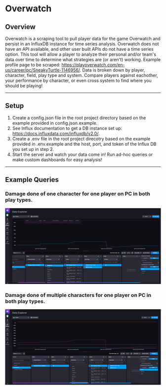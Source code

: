# Overwatch
## Overview
Overwatch is a scraping tool to pull player data for the game Overwatch and persist in an InfluxDB instance for time series analysis. Overwatch does not have an API available, and other user built APIs do not have a time series option. This tool will allow a player to analyze their personal and/or team's data over time to determine what strategies are (or aren't) working. Example profile page to be scraped: https://playoverwatch.com/en-us/career/pc/SneakyTurtle-1146956/. Data is broken down by player, character, field, play type and system. Compare players against eachother, your performance by character, or even cross system to find where you should be playing! 

---

## Setup
1. Create a config.json file in the root project directory based on the example provided in config.json.example. 
2. See Influx documentation to get a DB instance set up:   https://docs.influxdata.com/influxdb/v2.0/.
3. Create a .env file in the root project direcotry based on the example provided in .env.example and the host, port, and token of the Influx DB you set up in step 2.
4. Start the server and watch your data come in! Run ad-hoc queries or make custom dashboards for easy analysis!

---

## Example Queries

### Damage done of one character for one player on PC in both play types.
![Alt text](/resources/example-1.PNG?raw=true)

### Damage done of multiple characters for one player on PC in both play types.
![Alt text](/resources/example-2.PNG?raw=true)
